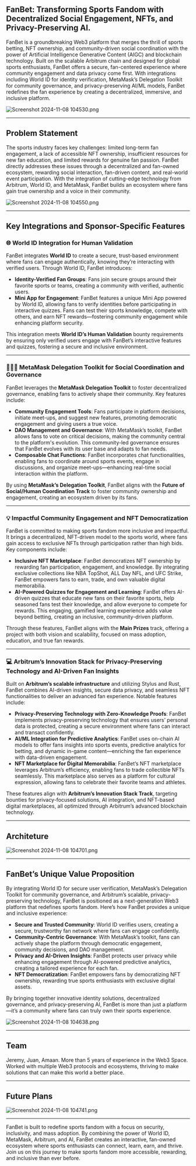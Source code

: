 ## FanBet: Transforming Sports Fandom with Decentralized Social Engagement, NFTs, and Privacy-Preserving AI.

FanBet is a groundbreaking Web3 platform that merges the thrill of sports betting, NFT ownership, and community-driven social coordination with the power of Artificial Intelligence Generative Content (AIGC) and blockchain technology. Built on the scalable Arbitrum chain and designed for global sports enthusiasts, FanBet offers a secure, fan-centered experience where community engagement and data privacy come first. With integrations including World ID for identity verification, MetaMask’s Delegation Toolkit for community governance, and privacy-preserving AI/ML models, FanBet redefines the fan experience by creating a decentralized, immersive, and inclusive platform.

![Screenshot 2024-11-08 104530.png](https://cdn.dorahacks.io/static/files/1930a6b288fc32b1d3391cc493fb3bbb.png)

---

## Problem Statement

The sports industry faces key challenges: limited long-term fan engagement, a lack of accessible NFT ownership, insufficient resources for new fan education, and limited rewards for genuine fan passion. FanBet directly addresses these issues through a decentralized and fan-owned ecosystem, rewarding social interaction, fan-driven content, and real-world event participation. With the integration of cutting-edge technology from Arbitrum, World ID, and MetaMask, FanBet builds an ecosystem where fans gain true ownership and a voice in their community.

![Screenshot 2024-11-08 104550.png](https://cdn.dorahacks.io/static/files/1930a6b79ccf0976816c5644ee0a58ee.png)

---

## Key Integrations and Sponsor-Specific Features

### 🌐 World ID Integration for Human Validation

FanBet integrates **World ID** to create a secure, trust-based environment where fans can engage authentically, knowing they’re interacting with verified users. Through World ID, FanBet introduces:

- **Identity-Verified Fan Groups**: Fans join secure groups around their favorite sports or teams, creating a community with verified, authentic users.
- **Mini App for Engagement**: FanBet features a unique Mini App powered by World ID, allowing fans to verify identities before participating in interactive quizzes. Fans can test their sports knowledge, compete with others, and earn NFT rewards—fostering community engagement while enhancing platform security.

This integration meets **World ID’s Human Validation** bounty requirements by ensuring only verified users engage with FanBet’s interactive features and quizzes, fostering a secure and inclusive environment.

---

### 🧑‍🤝‍🧑 MetaMask Delegation Toolkit for Social Coordination and Governance

FanBet leverages the **MetaMask Delegation Toolkit** to foster decentralized governance, enabling fans to actively shape their community. Key features include:

- **Community Engagement Tools**: Fans participate in platform decisions, initiate meet-ups, and suggest new features, promoting democratic engagement and giving users a true voice.
- **DAO Management and Governance**: With MetaMask’s toolkit, FanBet allows fans to vote on critical decisions, making the community central to the platform's evolution. This community-led governance ensures that FanBet evolves with its user base and adapts to fan needs.
- **Composable Chat Functions**: FanBet incorporates chat functionalities, enabling fans to coordinate around sports events, engage in discussions, and organize meet-ups—enhancing real-time social interaction within the platform.

By using **MetaMask’s Delegation Toolkit**, FanBet aligns with the **Future of Social/Human Coordination Track** to foster community ownership and engagement, creating an ecosystem driven by its fans.

---

### 💡 Impactful Community Engagement and NFT Democratization

FanBet is committed to making sports fandom more inclusive and impactful. It brings a decentralized, NFT-driven model to the sports world, where fans gain access to exclusive NFTs through participation rather than high bids. Key components include:

- **Inclusive NFT Marketplace**: FanBet democratizes NFT ownership by rewarding fan participation, engagement, and knowledge. By integrating exclusive collections like NBA TopShot, ALL Day NFL, and UFC Strike, FanBet empowers fans to earn, trade, and own valuable digital memorabilia.
- **AI-Powered Quizzes for Engagement and Learning**: FanBet offers AI-driven quizzes that educate new fans on their favorite sports, help seasoned fans test their knowledge, and allow everyone to compete for rewards. This engaging, gamified learning experience adds value beyond betting, creating an inclusive, community-driven platform.

Through these features, FanBet aligns with the **Main Prizes** track, offering a project with both vision and scalability, focused on mass adoption, education, and true fan rewards.

---

### 💻 Arbitrum’s Innovation Stack for Privacy-Preserving Technology and AI-Driven Fan Insights

Built on **Arbitrum’s scalable infrastructure** and utilizing Stylus and Rust, FanBet combines AI-driven insights, secure data privacy, and seamless NFT functionalities to deliver an advanced fan experience. Notable features include:

- **Privacy-Preserving Technology with Zero-Knowledge Proofs**: FanBet implements privacy-preserving technology that ensures users’ personal data is protected, creating a secure environment where fans can interact and transact confidently.
- **AI/ML Integration for Predictive Analytics**: FanBet uses on-chain AI models to offer fans insights into sports events, predictive analytics for betting, and dynamic in-game content—enriching the fan experience with data-driven engagement.
- **NFT Marketplace for Digital Memorabilia**: FanBet’s NFT marketplace leverages Arbitrum’s efficiency, enabling fans to trade collectible NFTs seamlessly. This marketplace also serves as a platform for cultural expression, allowing fans to celebrate their favorite teams and athletes.

These features align with **Arbitrum’s Innovation Stack Track**, targeting bounties for privacy-focused solutions, AI integration, and NFT-based digital marketplaces, all optimized through Arbitrum’s advanced blockchain technology.

---

## Architeture

![Screenshot 2024-11-08 104701.png](https://cdn.dorahacks.io/static/files/1930a6f6750dd191c76d26f41509cf2c.png)

---

## FanBet’s Unique Value Proposition

By integrating World ID for secure user verification, MetaMask’s Delegation Toolkit for community governance, and Arbitrum’s scalable, privacy-preserving technology, FanBet is positioned as a next-generation Web3 platform that redefines sports fandom. Here’s how FanBet provides a unique and inclusive experience:

- **Secure and Trusted Community**: World ID verifies users, creating a secure, trustworthy fan network where fans can engage confidently.
- **Community-Centric Governance**: With MetaMask’s toolkit, fans can actively shape the platform through democratic engagement, community decisions, and DAO management.
- **Privacy and AI-Driven Insights**: FanBet protects user privacy while enhancing engagement through AI-powered predictive analytics, creating a tailored experience for each fan.
- **NFT Democratization**: FanBet empowers fans by democratizing NFT ownership, rewarding true sports enthusiasts with exclusive digital assets.

By bringing together innovative identity solutions, decentralized governance, and privacy-preserving AI, FanBet is more than just a platform—it’s a community where fans can truly own their sports experience.

![Screenshot 2024-11-08 104638.png](https://cdn.dorahacks.io/static/files/1930a6d57a3ead209e966304a7ea59a9.png)

---

## Team

Jeremy, Juan, Amaan. More than 5 years of experience in the Web3 Space. Worked with multiple Web3 protocols and ecosystems, thriving to make solutions that can make this world a better place.

---

## Future Plans

![Screenshot 2024-11-08 104741.png](https://cdn.dorahacks.io/static/files/1930a6da3cb9c0f45a45d1a46f787204.png)

---

FanBet is built to redefine sports fandom with a focus on security, inclusivity, and mass adoption. By combining the power of World ID, MetaMask, Arbitrum, and AI, FanBet creates an interactive, fan-owned ecosystem where sports enthusiasts can connect, learn, earn, and thrive. Join us on this journey to make sports fandom more accessible, rewarding, and inclusive than ever before.
